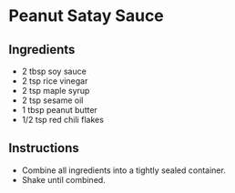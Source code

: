 # Peanut Satay Sauce

## Ingredients
+ 2 tbsp soy sauce
+ 2 tsp rice vinegar
+ 2 tsp maple syrup
+ 2 tsp sesame oil
+ 1 tbsp peanut butter
+ 1/2 tsp red chili flakes

## Instructions
+ Combine all ingredients into a tightly sealed container.
+ Shake until combined.
